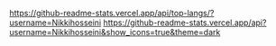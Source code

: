 https://github-readme-stats.vercel.app/api/top-langs/?username=Nikkihosseini
https://github-readme-stats.vercel.app/api?username=Nikkihosseini&show_icons=true&theme=dark
